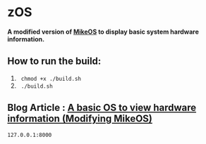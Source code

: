 # zOS
**A modified version of [MikeOS](https://mikeos.sourceforge.net/) to display basic system hardware information.**

## How to run the build: 

1.  ` chmod +x ./build.sh` 
1.  ` ./build.sh` 


## Blog Article : [ A basic OS to view hardware information (Modifying MikeOS)](/#)

```sh
127.0.0.1:8000
```